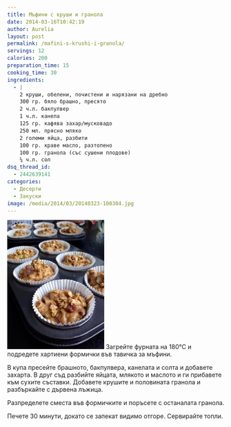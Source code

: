 ```yaml
---
title: Мъфини с круши и гранола
date: 2014-03-16T10:42:19
author: Aurelia
layout: post
permalink: /mafini-s-krushi-i-granola/
servings: 12
calories: 200
preparation_time: 15
cooking_time: 30
ingredients:
  - |
    2 круши, обелени, почистени и нарязани на дребно
    300 гр. бяло брашно, пресято
    2 ч.л. бакпулвер
    1 ч.л. канела
    125 гр. кафява захар/мусковадо
    250 мл. прясно мляко
    2 големи яйца, разбити
    100 гр. краве масло, разтопено
    100 гр. гранола (със сушени плодове)
    ¼ ч.л. сол
dsq_thread_id:
  - 2442639141
categories:
  - Десерти
  - Закуски
image: /media/2014/03/20140323-100304.jpg
---
```

<img src="/media/2014/03/20140316-150510-225x300.jpg" class="alignleft" />
Загрейте фурната на 180°С и подредете хартиени формички във тавичка за мъфини.
  
В купа пресейте брашното, бакпулвера, канелата и солта и добавете захарта. В друг съд разбийте яйцата, млякото и маслото и ги прибавете към сухите съставки. Добавете крушите и половината гранола и разбъркайте с дървена лъжица.
  
Разпределете сместа във формичките и поръсете с останалата гранола.
  
Печете 30 минути, докато се запекат видимо отгоре. Сервирайте топли.